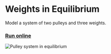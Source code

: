 # Weights in Equilibrium

Model a system of two pulleys and three weights.

### [Run online](https://costava.github.io/Weights-in-Equilibrium/src/)

![Pulley system in equilibrium](http://i.imgur.com/TXxl3uQ.png)

